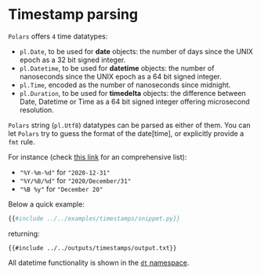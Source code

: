 # Timestamp parsing

`Polars` offers `4` time datatypes:

- `pl.Date`, to be used for **date** objects: the number of days since the UNIX epoch as
  a 32 bit signed integer.
- `pl.Datetime`, to be used for **datetime** objects: the number of nanoseconds since the
  UNIX epoch as a 64 bit signed integer.
- `pl.Time`, encoded as the number of nanoseconds since midnight.
- `pl.Duration`, to be used for **timedelta** objects: the difference between Date,
  Datetime or Time as a 64 bit signed integer offering microsecond resolution.

`Polars` string (`pl.Utf8`) datatypes can be parsed as either of them. You can let
`Polars` try to guess the format of the date\[time\], or explicitly provide a `fmt`
rule.

For instance (check [this link](https://strftime.org/) for an comprehensive list):

- `"%Y-%m-%d"` for `"2020-12-31"`
- `"%Y/%B/%d"` for `"2020/December/31"`
- `"%B %y"` for `"December 20"`

Below a quick example:

```python
{{#include ../../examples/timestamps/snippet.py}}
```

returning:

```text
{{#include ../../outputs/timestamps/output.txt}}
```

All datetime functionality is shown in the [`dt` namespace](POLARS_PY_REF_GUIDE/series.html#timeseries).
